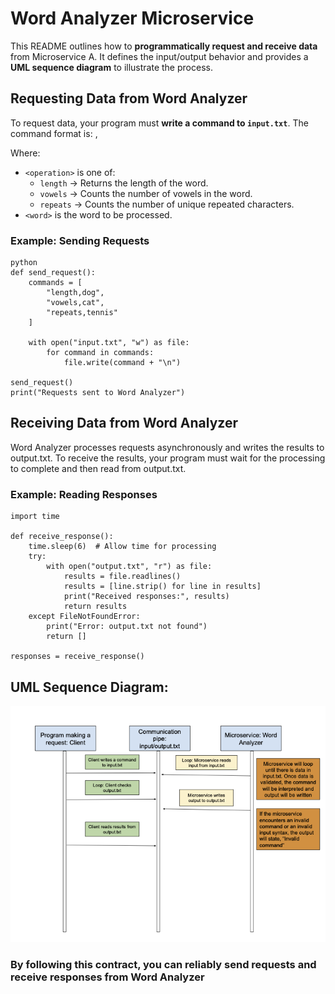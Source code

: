 # Word Analyzer Microservice

This README outlines how to **programmatically request and receive data** from Microservice A. It defines the input/output behavior and provides a **UML sequence diagram** to illustrate the process.

## Requesting Data from Word Analyzer

To request data, your program must **write a command to `input.txt`**. The command format is:
<operation>,<word>


Where:
- `<operation>` is one of:
  - `length` → Returns the length of the word.
  - `vowels` → Counts the number of vowels in the word.
  - `repeats` → Counts the number of unique repeated characters.
- `<word>` is the word to be processed.

### Example: Sending Requests

```
python
def send_request():
    commands = [
        "length,dog",
        "vowels,cat",
        "repeats,tennis"
    ]

    with open("input.txt", "w") as file:
        for command in commands:
            file.write(command + "\n")

send_request()
print("Requests sent to Word Analyzer")
```

## Receiving Data from Word Analyzer
Word Analyzer processes requests asynchronously and writes the results to output.txt. To receive the results, your program must wait for the processing to complete and then read from output.txt.


### Example: Reading Responses

```
import time

def receive_response():
    time.sleep(6)  # Allow time for processing
    try:
        with open("output.txt", "r") as file:
            results = file.readlines()
            results = [line.strip() for line in results]
            print("Received responses:", results)
            return results
    except FileNotFoundError:
        print("Error: output.txt not found")
        return []

responses = receive_response()
```

## UML Sequence Diagram:

![UML Sequence Diagram](UML.png)


### By following this contract, you can reliably send requests and receive responses from Word Analyzer
